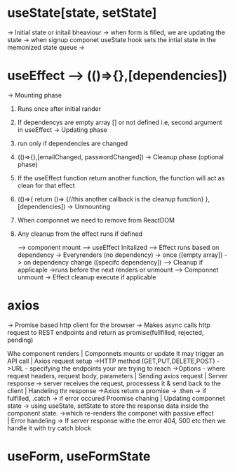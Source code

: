# useState[state, setState]
-> Initial state or initail bheaviour 
-> when form is filled, we are updating the state
-> when signup componet useState hook sets the intial state in the memonized state queue
-> 

# useEffect --> (()=>{},[dependencies])
-> Mounting phase
   1. Runs once after initial rander
   2. If dependencys are empty array [] or not defined i.e, second argument in useEffect
-> Updating phase 
   1. run only if dependencies are changed  
   2. (()=>{},[emailChanged, passwordChanged])
-> Cleanup phase (optional phase)
   1. If the useEffect function return another function, the function will act as clean for that effect
   2. (()=>{
         return ()=>
         {//this another callback is the cleanup function}
   },[dependencies])
-> Unmounting 
   1. When componnet we need to remove from ReactDOM
   2. Any cleanup from the effect runs if defined

      --> component mount 
      --> useEffect Initalized 
      --> Effect runs based on dependency 
            -> Everyrenders (no dependency)
            -> once ([empty array])
            -> on dependency change ([specifc dependency])
      --> Cleanup if applicaple 
            ->runs before the next renders or unmount
      --> Componnet unmount
            -> Effect cleanup execute if applicable    

# axios
-> Promise based http client for the browser 
-> Makes async calls http request to REST endpoints and return as promise(fullfilled, rejected, pending)


Whe component renders 
        |
Componnets mounts or update
   It may trigger an API call
        |
Axios request setup
   ->HTTP method (GET,PUT,DELETE,POST)
   ->URL  - specifying the endpoints your are trying to reach
   ->Options - where request headers, request body, parameters
        |
Sending axios request
        |
Server response
    -> server receives the request, processess it & send back to the client
        |
Handeling thr response
    ->Axios return a promise
    -> .then -> if fulfilled, .catch -> if error occured
    Proomise chaning
        |
Updating componnet state
       -> using useState, setState to store the response data inside the component state.
       ->which re-renders the componet with passive effect  
        |
Error handeling
      -> If server response withe the error 404, 500 etc
         then we handle it with try catch block             


# useForm, useFormState

